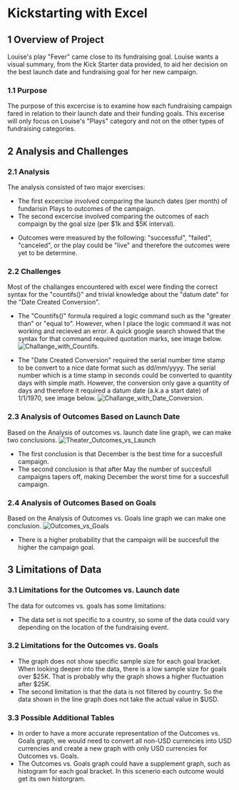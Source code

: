# Kickstarting with Excel

## 1 Overview of Project
Louise's play "Fever" came close to its fundraising goal. Louise wants a visual summary, from the Kick Starter data provided, to aid her decision on the best launch date and fundraising goal for her new campaign.    

### 1.1 Purpose
The purpose of this excercise is to examine how each fundraising campaign fared in relation to their launch date and their funding goals. This excerise will only focus on Louise's "Plays" category and not on the other types of fundraising categories. 

## 2 Analysis and Challenges
### 2.1 Analysis
The analysis consisted of two major exercises:  
- The first excercise involved comparing the launch dates (per month) of fundarisin Plays to outcomes of the campaign. 
- The second excercise involved comparing the outcomes of each compaign by the goal size (per $1k and $5K interval).  
* Outcomes were measured by the following: "successful", "failed", "canceled", or the play could be "live" and therefore the outcomes were yet to be determine.  

### 2.2 Challenges
 Most of the challanges encountered with excel were finding the correct syntax for the "countifs()" and trivial knowledge about the "datum date" for the "Date Created Conversion".   
 
 - The "Countifs()" formula required a logic command such as the "greater than" or "equal to". However, when I place the logic command it was not working and recieved an error.  A quick google search showed that the syntax for that command required quotation marks, see image below.
 ![Challange_with_Countifs](C:\Users\rdsm1\Documents\GitHub\kickstarteranalysis2021\Resources\Challange_with_Countifs.png). 
 
 - The  "Date Created Conversion" required the serial number time stamp to be convert to a nice date format such as dd/mm/yyyy.  The serial number which is a time stamp in seconds could be converted to quantity days with simple math.  However, the conversion only gave a quantity of days and therefore it required a datum date (a.k.a a start date) of 1/1/1970, see image below. 
![Challange_with_Date_Conversion](C:\Users\rdsm1\Documents\GitHub\kickstarteranalysis2021\Resources\Challange_with_Date_Conversion.png). 

### 2.3 Analysis of Outcomes Based on Launch Date
 Based on the Analysis of outcomes vs. launch date line graph, we can make two conclusions. 
 ![Theater_Outcomes_vs_Launch](C:\Users\rdsm1\Documents\GitHub\kickstarteranalysis2021\Resources\Theater_Outcomes_vs_Launch.png)
 - The first conclusion is that December is the best time for a succesfull campaign.  
 - The second conclusion is that after May the number of succesfull campaigns tapers off, making December the worst time for a succesfull campaign.  

### 2.4 Analysis of Outcomes Based on Goals
Based on the Analysis of Outcomes vs. Goals line graph we can make one conclusion.
![Outcomes_vs_Goals](C:\Users\rdsm1\Documents\GitHub\kickstarteranalysis2021\Resources\Outcomes_vs_Goals.png)
- There is a higher probability that the campaign will be succesfull the higher the campaign goal.

## 3 Limitations of Data
### 3.1 Limitations for the Outcomes vs. Launch date
The data for outcomes vs. goals has some limitations: 
- The data set is not specific to a country, so some of the data could vary depending on the location of the fundraising event.
### 3.2 Limitations for the Outcomes vs. Goals
- The graph does not show specific sample size for each goal bracket.  When looking deeper into the data, there is a low sample size for goals over $25K. That is probably why the graph shows a higher fluctuation after $25K.
- The second limitation is that the data is not filtered by country.  So the data shown in the line graph does not take the actual value in $USD.  
### 3.3 Possible Additional Tables
- In order to have a more accurate representation of the Outcomes vs. Goals graph, we would need to convert all non-USD currencies into USD currencies and create a new graph with only USD currencies for Outcomes vs. Goals. 
- The Outcomes vs. Goals graph could have a supplement graph, such as histogram for each goal bracket.  In this scenerio each outcome would get its own historgram. 


